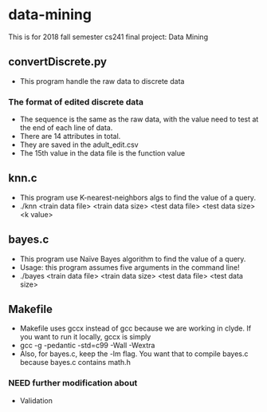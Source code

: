# data-mining
This is for 2018 fall semester cs241 final project: Data Mining

## convertDiscrete.py
- This program handle the raw data to discrete data
### The format of edited discrete data
- The sequence is the same as the raw data, with the value need to test at the end of each line of data.
- There are 14 attributes in total.
- They are saved in the adult_edit.csv
- The 15th value in the data file is the function value

## knn.c
- This program use K-nearest-neighbors algs to find the value of a query.
- ./knn &lt;train data file&gt; &lt;train data size&gt; &lt;test data file&gt; &lt;test data size&gt; &lt;k value&gt;

## bayes.c
- This program use Naïve Bayes algorithm to find the value of a query.
- Usage: this program assumes five arguments in the command line!
- ./bayes  &lt;train data file&gt; &lt;train data size&gt; &lt;test data file&gt; &lt;test data size&gt;  

## Makefile
- Makefile uses gccx instead of gcc because we are working in clyde. If you want to run it locally, gccx is simply
- gcc -g -pedantic -std=c99 -Wall -Wextra 
- Also, for bayes.c, keep the -lm flag. You want that to compile bayes.c because bayes.c contains math.h

### NEED further modification about
- Validation
